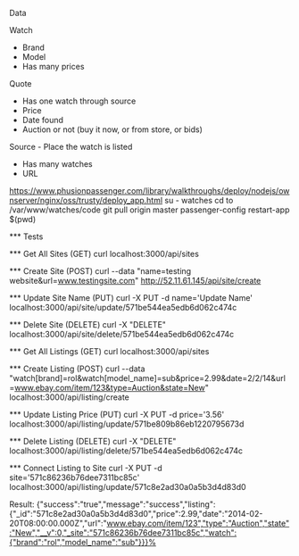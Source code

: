 Data

Watch
- Brand
- Model
- Has many prices


Quote
- Has one watch through source
- Price
- Date found
- Auction or not (buy it now, or from store, or bids)


Source - Place the watch is listed
- Has many watches
- URL

https://www.phusionpassenger.com/library/walkthroughs/deploy/nodejs/ownserver/nginx/oss/trusty/deploy_app.html
su - watches
cd to /var/www/watches/code
git pull origin master
passenger-config restart-app $(pwd)

*** Tests

*** Get All Sites (GET)
curl localhost:3000/api/sites

*** Create Site (POST)
curl --data "name=testing website&url=www.testingsite.com" http://52.11.61.145/api/site/create

*** Update Site Name (PUT)
curl -X PUT -d name='Update Name' localhost:3000/api/site/update/571be544ea5edb6d062c474c

*** Delete Site (DELETE)
curl -X "DELETE" localhost:3000/api/site/delete/571be544ea5edb6d062c474c


*** Get All Listings (GET)
curl localhost:3000/api/sites

*** Create Listing (POST)
curl --data "watch[brand]=rol&watch[model_name]=sub&price=2.99&date=2/2/14&url=www.ebay.com/item/123&type=Auction&state=New" localhost:3000/api/listing/create

*** Update Listing Price (PUT)
curl -X PUT -d price='3.56' localhost:3000/api/listing/update/571be809b86eb1220795673d


*** Delete Listing (DELETE)
curl -X "DELETE" localhost:3000/api/listing/delete/571be544ea5edb6d062c474c


*** Connect Listing to Site
curl -X PUT -d site='571c86236b76dee7311bc85c' localhost:3000/api/listing/update/571c8e2ad30a0a5b3d4d83d0

Result:
{"success":"true","message":"success","listing":{"_id":"571c8e2ad30a0a5b3d4d83d0","price":2.99,"date":"2014-02-20T08:00:00.000Z","url":"www.ebay.com/item/123","type":"Auction","state":"New","__v":0,"_site":"571c86236b76dee7311bc85c","watch":{"brand":"rol","model_name":"sub"}}}%

